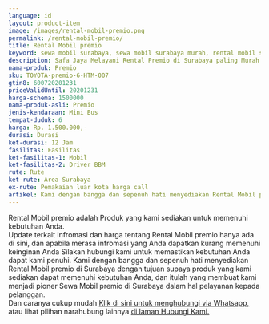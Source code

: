 ```yaml
---
language: id
layout: product-item
image: /images/rental-mobil-premio.png
permalink: /rental-mobil-premio/
title: Rental Mobil premio
keyword: sewa mobil surabaya, sewa mobil surabaya murah, rental mobil surabaya, rental mobil surabaya murah, safajaya, safa jaya, safajaya.com, sewa mobil di surabaya, rental mobil di surabaya
description: Safa Jaya Melayani Rental Premio di Surabaya paling Murah dan terpercaya di Jawa timur Hubungi kami Call/WA di 081234220073
nama-produk: Premio
sku: TOYOTA-premio-6-HTM-007
gtin8: 600720201231
priceValidUntil: 20201231 
harga-schema: 1500000
nama-produk-asli: Premio
jenis-kendaraan: Mini Bus
tempat-duduk: 6
harga: Rp. 1.500.000,-
durasi: Durasi
ket-durasi: 12 Jam
fasilitas: Fasilitas
ket-fasilitas-1: Mobil
ket-fasilitas-2: Driver BBM
rute: Rute
ket-rute: Area Surabaya
ex-rute: Pemakaian luar kota harga call
artikel: Kami dengan bangga dan sepenuh hati menyediakan Rental Mobil premio di Surabaya dengan tujuan supaya produk yang kami sediakan dapat memenuhi kebutuhan Anda, dan itulah yang membuat kami menjadi pioner Sewa Mobil premio di Surabaya dalam hal pelayanan kepada pelanggan.
---
```

Rental Mobil premio adalah Produk yang kami sediakan untuk memenuhi kebutuhan Anda.<br>Update terkait infromasi dan harga tentang Rental Mobil premio hanya ada di sini, dan apabila merasa infromasi yang Anda dapatkan kurang memenuhi keinginan Anda Silakan hubungi kami untuk memastikan kebutuhan Anda dapat kami penuhi. Kami dengan bangga dan sepenuh hati menyediakan Rental Mobil premio di Surabaya dengan tujuan supaya produk yang kami sediakan dapat memenuhi kebutuhan Anda, dan itulah yang membuat kami menjadi pioner Sewa Mobil premio di Surabaya dalam hal pelayanan kepada pelanggan.<br>
Dan caranya cukup mudah <a href="https://web.whatsapp.com/send?phone=6281234220073&text=Hallo,%20CS%20safajaya.com">Klik di sini untuk menghubungi via Whatsapp,</a> atau lihat pilihan narahubung lainnya <a href="/kontak-kami/">di laman Hubungi Kami.</a>
